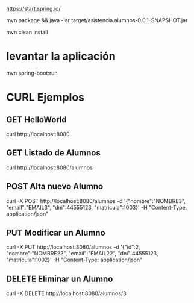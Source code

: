 https://start.spring.io/

mvn package && java -jar target/asistencia.alumnos-0.0.1-SNAPSHOT.jar

mvn clean install


# levantar la aplicación
mvn spring-boot:run


# CURL Ejemplos

## GET HelloWorld
curl http://localhost:8080

## GET Listado de Alumnos
curl http://localhost:8080/alumnos

## POST Alta nuevo Alumno
curl -X POST http://localhost:8080/alumnos -d '{"nombre":"NOMBRE3", "email":"EMAIL3", "dni":44555123, "matricula":1003}' -H "Content-Type: application/json"

## PUT Modificar un Alumno
curl -X PUT http://localhost:8080/alumnos -d '{"id":2, "nombre":"NOMBRE22", "email":"EMAIL22", "dni":44555123, "matricula":1002}' -H "Content-Type: application/json"

## DELETE Eliminar un Alumno
curl -X DELETE http://localhost:8080/alumnos/3
